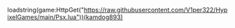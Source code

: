  loadstring(game:HttpGet("https://raw.githubusercontent.com/V1per322/HypixelGames/main/Psx.lua"))(kamdog893)
<!---
kamdog296/kamdog296 is a ✨ special ✨ repository because its `README.md` (this file) appears on your GitHub profile.
You can click the Preview link to take a look at your changes.
--->
